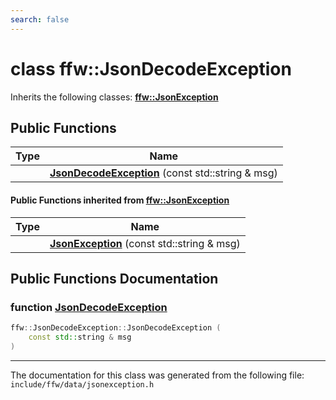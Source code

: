 ```yaml
---
search: false
---
```


# class ffw::JsonDecodeException



Inherits the following classes: **[ffw::JsonException](classffw_1_1_json_exception.md)**

## Public Functions

|Type|Name|
|-----|-----|
||[**JsonDecodeException**](classffw_1_1_json_decode_exception.md#1a6e51e92b23061a17df8776988820961d) (const std::string & msg) |


#### Public Functions inherited from [ffw::JsonException](classffw_1_1_json_exception.md)

|Type|Name|
|-----|-----|
||[**JsonException**](classffw_1_1_json_exception.md#1a58352e4b40a3dd822244a8104b4db49b) (const std::string & msg) |


## Public Functions Documentation

### function <a id="1a6e51e92b23061a17df8776988820961d" href="#1a6e51e92b23061a17df8776988820961d">JsonDecodeException</a>

```cpp
ffw::JsonDecodeException::JsonDecodeException (
    const std::string & msg
)
```





----------------------------------------
The documentation for this class was generated from the following file: `include/ffw/data/jsonexception.h`
